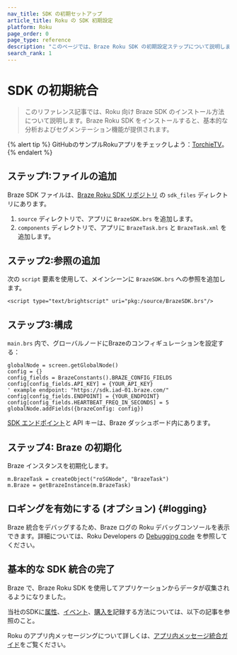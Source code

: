 ```yaml
---
nav_title: SDK の初期セットアップ
article_title: Roku の SDK 初期設定
platform: Roku
page_order: 0
page_type: reference
description: "このページでは、Braze Roku SDK の初期設定ステップについて説明します。"
search_rank: 1
---
```


# SDK の初期統合

> このリファレンス記事では、Roku 向け Braze SDK のインストール方法について説明します。Braze Roku SDK をインストールすると、基本的な分析およびセグメンテーション機能が提供されます。

{% alert tip %}
GitHubのサンプルRokuアプリをチェックしよう：[TorchieTV](https://github.com/braze-inc/braze-roku-sdk/tree/main/torchietv)。
{% endalert %}

## ステップ1:ファイルの追加

Braze SDK ファイルは、[Braze Roku SDK リポジトリ][1] の `sdk_files` ディレクトリにあります。

1. `source` ディレクトリで、アプリに `BrazeSDK.brs` を追加します。
2. `components` ディレクトリで、アプリに `BrazeTask.brs` と `BrazeTask.xml` を追加します。

## ステップ2:参照の追加

次の `script` 要素を使用して、メインシーンに `BrazeSDK.brs` への参照を追加します。

```
<script type="text/brightscript" uri="pkg:/source/BrazeSDK.brs"/>
```

## ステップ3:構成

`main.brs` 内で、グローバルノードにBrazeのコンフィギュレーションを設定する：

```brightscript
globalNode = screen.getGlobalNode()
config = {}
config_fields = BrazeConstants().BRAZE_CONFIG_FIELDS
config[config_fields.API_KEY] = {YOUR_API_KEY}
' example endpoint: "https://sdk.iad-01.braze.com/"
config[config_fields.ENDPOINT] = {YOUR_ENDPOINT}
config[config_fields.HEARTBEAT_FREQ_IN_SECONDS] = 5
globalNode.addFields({brazeConfig: config})
```

[SDK エンドポイント]({{site.baseurl}}/user_guide/administrative/access_braze/sdk_endpoints/)と API キーは、Braze ダッシュボード内にあります。

## ステップ4: Braze の初期化

Braze インスタンスを初期化します。

```brightscript
m.BrazeTask = createObject("roSGNode", "BrazeTask")
m.Braze = getBrazeInstance(m.BrazeTask)
```

## ロギングを有効にする (オプション) {#logging}

Braze 統合をデバッグするため、Braze ログの Roku デバッグコンソールを表示できます。詳細については、Roku Developers の [Debugging code](https://developer.roku.com/docs/developer-program/debugging/debugging-channels.md) を参照してください。

## 基本的な SDK 統合の完了

Braze で、Braze Roku SDK を使用してアプリケーションからデータが収集されるようになりました。 

当社のSDKに[属性][2]、[イベント][3]、[購入を][4]記録する方法については、以下の記事を参照のこと。

Roku のアプリ内メッセージングについて詳しくは、[アプリ内メッセージ統合ガイド][5]をご覧ください。


[1]: https://github.com/braze-inc/braze-roku-sdk
[2]: {{site.baseurl}}/developer_guide/platform_integration_guides/roku/analytics/setting_custom_attributes/
[3]: {{site.baseurl}}/developer_guide/platform_integration_guides/roku/analytics/logging_custom_events/
[4]: {{site.baseurl}}/developer_guide/platform_integration_guides/roku/analytics/logging_purchases/
[5]: {{site.baseurl}}/developer_guide/platform_integration_guides/roku/in-app_messaging/overview/
